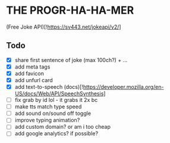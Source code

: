 # THE PROGR-HA-HA-MER

(Free Joke API)[!https://sv443.net/jokeapi/v2/]

## Todo
- [x] share first sentence of joke (max 100ch?) + ...
- [x] add meta tags
- [x] add favicon
- [x] add unfurl card
- [x] add text-to-speech (docs)[!https://developer.mozilla.org/en-US/docs/Web/API/SpeechSynthesis]
- [ ] fix grab by id lol - it grabs it 2x bc
- [ ] make tts match type speed
- [ ] add sound on/sound off toggle
- [ ] improve typing animation?
- [ ] add custom domain? or am i too cheap
- [ ] add google analytics? if possible?